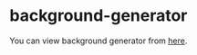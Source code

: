 # background-generator
You can view background generator from [here](https://vivektayade27.github.io/background-generator/).
